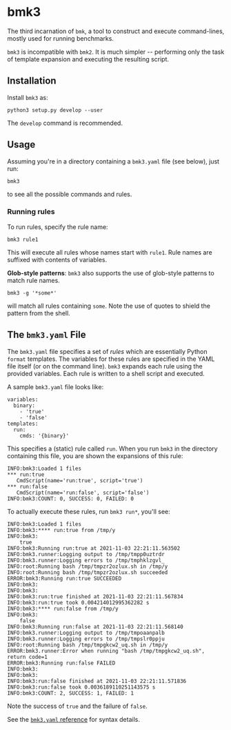 # bmk3

The third incarnation of `bmk`, a tool to construct and execute
command-lines, mostly used for running benchmarks.

`bmk3` is incompatible with `bmk2`. It is much simpler -- performing
only the task of template expansion and executing the resulting script.

## Installation

Install `bmk3` as:

```
python3 setup.py develop --user
```

The `develop` command is recommended.

## Usage

Assuming you're in a directory containing a `bmk3.yaml` file (see
below), just run:

```
bmk3
```

to see all the possible commands and rules.

### Running rules

To run rules, specify the rule name:

```
bmk3 rule1
```

This will execute all rules whose names start with `rule1`. Rule names
are suffixed with contents of variables.

**Glob-style patterns**: `bmk3` also supports the use of glob-style patterns to match rule
names.

```
bmk3 -g '*some*'
```

will match all rules containing `some`.  Note the use of quotes to
shield the pattern from the shell.


## The `bmk3.yaml` File

The `bmk3.yaml` file specifies a set of _rules_ which are essentially
Python `format` templates. The variables for these rules are specified
in the YAML file itself (or on the command line). `bmk3` expands each
rule using the provided variables. Each rule is written to a shell
script and executed.

A sample `bmk3.yaml` file looks like:

```
variables:
  binary:
    - 'true'
    - 'false'
templates:
  run:
    cmds: '{binary}'

```

This specifies a (static) rule called `run`. When you run `bmk3` in
the directory containing this file, you are shown the expansions of
this rule:

```
INFO:bmk3:Loaded 1 files
*** run:true
   CmdScript(name='run:true', script='true')
*** run:false
   CmdScript(name='run:false', script='false')
INFO:bmk3:COUNT: 0, SUCCESS: 0, FAILED: 0
```

To actually execute these rules, run `bmk3 run*`, you'll see:

```
INFO:bmk3:Loaded 1 files
INFO:bmk3:**** run:true from /tmp/y
INFO:bmk3:
    true
INFO:bmk3:Running run:true at 2021-11-03 22:21:11.563502
INFO:bmk3.runner:Logging output to /tmp/tmpp0uztrdr
INFO:bmk3.runner:Logging errors to /tmp/tmphklzgvl_
INFO:root:Running bash /tmp/tmpzr2ozlux.sh in /tmp/y
INFO:root:Running bash /tmp/tmpzr2ozlux.sh succeeded
ERROR:bmk3:Running run:true SUCCEEDED
INFO:bmk3:
INFO:bmk3:
INFO:bmk3:run:true finished at 2021-11-03 22:21:11.567834
INFO:bmk3:run:true took 0.004214012995362282 s
INFO:bmk3:**** run:false from /tmp/y
INFO:bmk3:
    false
INFO:bmk3:Running run:false at 2021-11-03 22:21:11.568140
INFO:bmk3.runner:Logging output to /tmp/tmpoaanpalb
INFO:bmk3.runner:Logging errors to /tmp/tmpslr0ppju
INFO:root:Running bash /tmp/tmpgkcw2_uq.sh in /tmp/y
ERROR:bmk3.runner:Error when running "bash /tmp/tmpgkcw2_uq.sh", return code=1
ERROR:bmk3:Running run:false FAILED
INFO:bmk3:
INFO:bmk3:
INFO:bmk3:run:false finished at 2021-11-03 22:21:11.571836
INFO:bmk3:run:false took 0.0036189110251143575 s
INFO:bmk3:COUNT: 2, SUCCESS: 1, FAILED: 1
```

Note the success of `true` and the failure of `false`.

See the [`bmk3.yaml` reference](bmk3yaml-ref.md) for syntax details.
